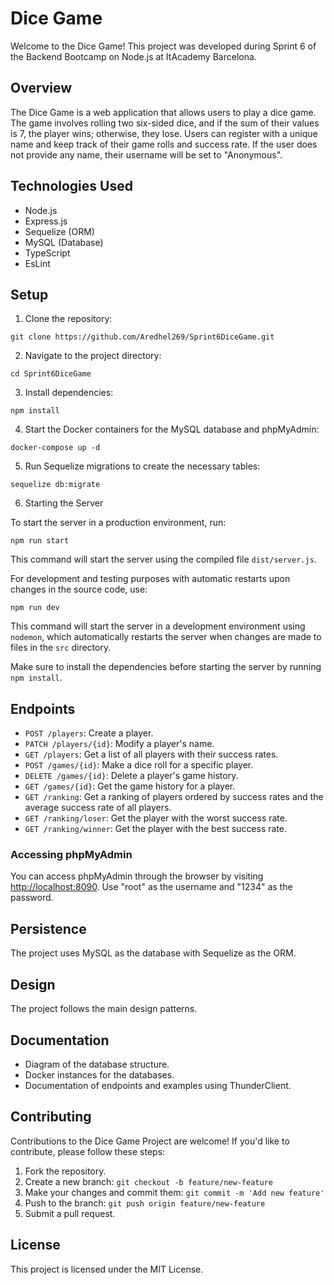 # Dice Game

Welcome to the Dice Game! This project was developed during Sprint 6 of the Backend Bootcamp on Node.js at ItAcademy Barcelona.

## Overview

The Dice Game is a web application that allows users to play a dice game. The game involves rolling two six-sided dice, and if the sum of their values is 7, the player wins; otherwise, they lose. Users can register with a unique name and keep track of their game rolls and success rate. If the user does not provide any name, their username will be set to "Anonymous".

## Technologies Used

- Node.js
- Express.js
- Sequelize (ORM)
- MySQL (Database)
- TypeScript
- EsLint

## Setup

1. Clone the repository:

```
git clone https://github.com/Aredhel269/Sprint6DiceGame.git
```

2. Navigate to the project directory:

```
cd Sprint6DiceGame
```

3. Install dependencies:

```
npm install
```

4. Start the Docker containers for the MySQL database and phpMyAdmin:

```
docker-compose up -d
```

5. Run Sequelize migrations to create the necessary tables:

```
sequelize db:migrate
```

6. Starting the Server

To start the server in a production environment, run:

```
npm run start
```

This command will start the server using the compiled file `dist/server.js`.

For development and testing purposes with automatic restarts upon changes in the source code, use:

```
npm run dev
```

This command will start the server in a development environment using `nodemon`, which automatically restarts the server when changes are made to files in the `src` directory.

Make sure to install the dependencies before starting the server by running `npm install`.

## Endpoints

- `POST /players`: Create a player.
- `PATCH /players/{id}`: Modify a player's name.
- `GET /players`: Get a list of all players with their success rates.
- `POST /games/{id}`: Make a dice roll for a specific player.
- `DELETE /games/{id}`: Delete a player's game history.
- `GET /games/{id}`: Get the game history for a player.
- `GET /ranking`: Get a ranking of players ordered by success rates and the average success rate of all players.
- `GET /ranking/loser`: Get the player with the worst success rate.
- `GET /ranking/winner`: Get the player with the best success rate.

### Accessing phpMyAdmin

You can access phpMyAdmin through the browser by visiting [http://localhost:8090](http://localhost:8090). Use "root" as the username and "1234" as the password.

## Persistence

The project uses MySQL as the database with Sequelize as the ORM.

## Design

The project follows the main design patterns.

## Documentation

- Diagram of the database structure.
- Docker instances for the databases.
- Documentation of endpoints and examples using ThunderClient.

## Contributing

Contributions to the Dice Game Project are welcome! If you'd like to contribute, please follow these steps:

1. Fork the repository.
2. Create a new branch: `git checkout -b feature/new-feature`
3. Make your changes and commit them: `git commit -m 'Add new feature'`
4. Push to the branch: `git push origin feature/new-feature`
5. Submit a pull request.

## License

This project is licensed under the MIT License.
```